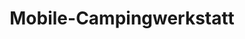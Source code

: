 ---
title: "Mobile-Campingwerkstatt"
url: /interlaken/mobile-campingwerkstatt/
shop: Autowerkstatt
---